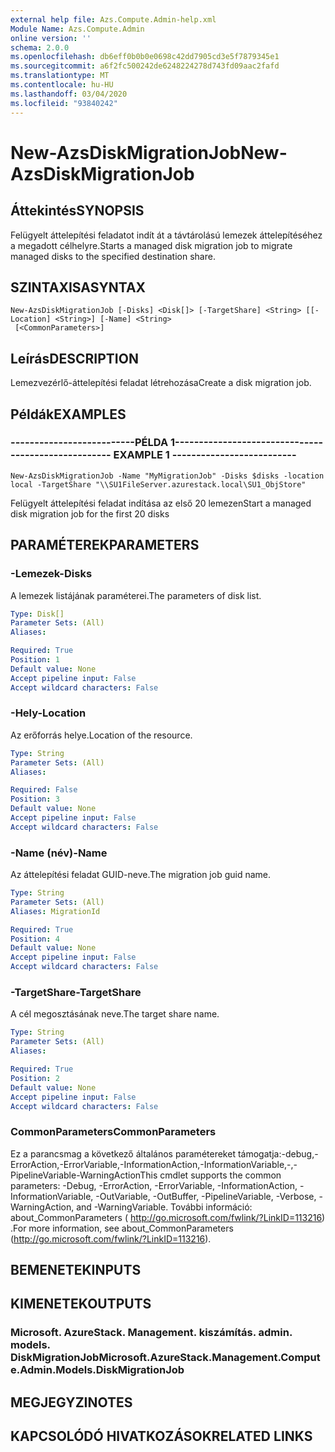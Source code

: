 ```yaml
---
external help file: Azs.Compute.Admin-help.xml
Module Name: Azs.Compute.Admin
online version: ''
schema: 2.0.0
ms.openlocfilehash: db6eff0b0b0e0698c42dd7905cd3e5f7879345e1
ms.sourcegitcommit: a6f2fc500242de6248224278d743fd09aac2fafd
ms.translationtype: MT
ms.contentlocale: hu-HU
ms.lasthandoff: 03/04/2020
ms.locfileid: "93840242"
---
```

# <span data-ttu-id="c8943-101">New-AzsDiskMigrationJob</span><span class="sxs-lookup"><span data-stu-id="c8943-101">New-AzsDiskMigrationJob</span></span>

## <span data-ttu-id="c8943-102">Áttekintés</span><span class="sxs-lookup"><span data-stu-id="c8943-102">SYNOPSIS</span></span>
<span data-ttu-id="c8943-103">Felügyelt áttelepítési feladatot indít át a távtárolású lemezek áttelepítéséhez a megadott célhelyre.</span><span class="sxs-lookup"><span data-stu-id="c8943-103">Starts a managed disk migration job to migrate managed disks to the specified destination share.</span></span>

## <span data-ttu-id="c8943-104">SZINTAXISA</span><span class="sxs-lookup"><span data-stu-id="c8943-104">SYNTAX</span></span>

```
New-AzsDiskMigrationJob [-Disks] <Disk[]> [-TargetShare] <String> [[-Location] <String>] [-Name] <String>
 [<CommonParameters>]
```

## <span data-ttu-id="c8943-105">Leírás</span><span class="sxs-lookup"><span data-stu-id="c8943-105">DESCRIPTION</span></span>
<span data-ttu-id="c8943-106">Lemezvezérlő-áttelepítési feladat létrehozása</span><span class="sxs-lookup"><span data-stu-id="c8943-106">Create a disk migration job.</span></span>

## <span data-ttu-id="c8943-107">Példák</span><span class="sxs-lookup"><span data-stu-id="c8943-107">EXAMPLES</span></span>

### <span data-ttu-id="c8943-108">--------------------------PÉLDA 1--------------------------</span><span class="sxs-lookup"><span data-stu-id="c8943-108">-------------------------- EXAMPLE 1 --------------------------</span></span>
```
New-AzsDiskMigrationJob -Name "MyMigrationJob" -Disks $disks -location local -TargetShare "\\SU1FileServer.azurestack.local\SU1_ObjStore"
```

<span data-ttu-id="c8943-109">Felügyelt áttelepítési feladat indítása az első 20 lemezen</span><span class="sxs-lookup"><span data-stu-id="c8943-109">Start a managed disk migration job for the first 20 disks</span></span>

## <span data-ttu-id="c8943-110">PARAMÉTEREK</span><span class="sxs-lookup"><span data-stu-id="c8943-110">PARAMETERS</span></span>

### <span data-ttu-id="c8943-111">-Lemezek</span><span class="sxs-lookup"><span data-stu-id="c8943-111">-Disks</span></span>
<span data-ttu-id="c8943-112">A lemezek listájának paraméterei.</span><span class="sxs-lookup"><span data-stu-id="c8943-112">The parameters of disk list.</span></span>

```yaml
Type: Disk[]
Parameter Sets: (All)
Aliases: 

Required: True
Position: 1
Default value: None
Accept pipeline input: False
Accept wildcard characters: False
```

### <span data-ttu-id="c8943-113">-Hely</span><span class="sxs-lookup"><span data-stu-id="c8943-113">-Location</span></span>
<span data-ttu-id="c8943-114">Az erőforrás helye.</span><span class="sxs-lookup"><span data-stu-id="c8943-114">Location of the resource.</span></span>

```yaml
Type: String
Parameter Sets: (All)
Aliases: 

Required: False
Position: 3
Default value: None
Accept pipeline input: False
Accept wildcard characters: False
```

### <span data-ttu-id="c8943-115">-Name (név)</span><span class="sxs-lookup"><span data-stu-id="c8943-115">-Name</span></span>
<span data-ttu-id="c8943-116">Az áttelepítési feladat GUID-neve.</span><span class="sxs-lookup"><span data-stu-id="c8943-116">The migration job guid name.</span></span>

```yaml
Type: String
Parameter Sets: (All)
Aliases: MigrationId

Required: True
Position: 4
Default value: None
Accept pipeline input: False
Accept wildcard characters: False
```

### <span data-ttu-id="c8943-117">-TargetShare</span><span class="sxs-lookup"><span data-stu-id="c8943-117">-TargetShare</span></span>
<span data-ttu-id="c8943-118">A cél megosztásának neve.</span><span class="sxs-lookup"><span data-stu-id="c8943-118">The target share name.</span></span>

```yaml
Type: String
Parameter Sets: (All)
Aliases: 

Required: True
Position: 2
Default value: None
Accept pipeline input: False
Accept wildcard characters: False
```

### <span data-ttu-id="c8943-119">CommonParameters</span><span class="sxs-lookup"><span data-stu-id="c8943-119">CommonParameters</span></span>
<span data-ttu-id="c8943-120">Ez a parancsmag a következő általános paramétereket támogatja:-debug,-ErrorAction,-ErrorVariable,-InformationAction,-InformationVariable,-,-PipelineVariable-WarningAction</span><span class="sxs-lookup"><span data-stu-id="c8943-120">This cmdlet supports the common parameters: -Debug, -ErrorAction, -ErrorVariable, -InformationAction, -InformationVariable, -OutVariable, -OutBuffer, -PipelineVariable, -Verbose, -WarningAction, and -WarningVariable.</span></span> <span data-ttu-id="c8943-121">További információ: about_CommonParameters ( http://go.microsoft.com/fwlink/?LinkID=113216) .</span><span class="sxs-lookup"><span data-stu-id="c8943-121">For more information, see about_CommonParameters (http://go.microsoft.com/fwlink/?LinkID=113216).</span></span>

## <span data-ttu-id="c8943-122">BEMENETEK</span><span class="sxs-lookup"><span data-stu-id="c8943-122">INPUTS</span></span>

## <span data-ttu-id="c8943-123">KIMENETEK</span><span class="sxs-lookup"><span data-stu-id="c8943-123">OUTPUTS</span></span>

### <span data-ttu-id="c8943-124">Microsoft. AzureStack. Management. kiszámítás. admin. models. DiskMigrationJob</span><span class="sxs-lookup"><span data-stu-id="c8943-124">Microsoft.AzureStack.Management.Compute.Admin.Models.DiskMigrationJob</span></span>

## <span data-ttu-id="c8943-125">MEGJEGYZI</span><span class="sxs-lookup"><span data-stu-id="c8943-125">NOTES</span></span>

## <span data-ttu-id="c8943-126">KAPCSOLÓDÓ HIVATKOZÁSOK</span><span class="sxs-lookup"><span data-stu-id="c8943-126">RELATED LINKS</span></span>

